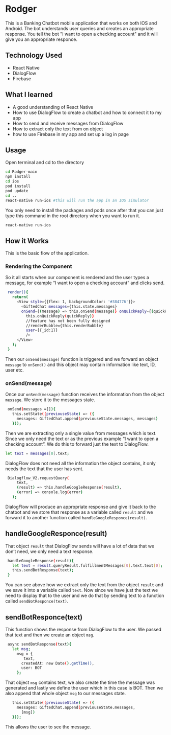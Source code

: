 # Rodger
This is a Banking Chatbot mobile application that works on both IOS and Android. The bot understands user queries and creates an appropriate response. You tell the bot "I want to open a checking account" and it will give you an appropriate responce.
## Technology Used
* React Native
* DialogFlow
* Firebase
## What I learned
* A good understanding of React Native
* How to use DialogFlow to create a chatbot and how to connect it to my app
* How to send and receive messages from DialogFlow 
* How to extract only the text from on object
* how to use Firebase in my app and set up a log in page
## Usage
Open terminal and cd to the directory 
```bash
cd Rodger-main
npm install
cd ios
pod install
pod update
cd ..
react-native run-ios #this will run the app in an IOS simulator
```
You only need to install the packages and pods once after that you can just type this command in the root directory when you want to run it.
```bash
react-native run-ios
```
## How it Works
This is the basic flow of the application.
### Rendering the Component
So it all starts when our component is rendered and the user types a message, for example “I want to open a checking account” and clicks send. 
```bash
 render(){
   return(
     <View style={{flex: 1, backgroundColor: '#384776'}}>
       <GiftedChat messages={this.state.messages}
       onSend={(message) => this.onSend(message)} onQuickReply={(quickReply) =>
         this.onQuickReply(quickReply)}
         //feature has not been fully designed
         //renderBubble={this.renderBubble}
         user={{_id:1}}
         />
     </View>
   );
 }
```
Then our ```onSend(message)``` function is triggered and we forward an object ```message``` to ```onSend()``` and this object may contain information like text, ID, user etc. 
### onSend(message)
Once our ```onSend(message)``` function receives the information from the object ```message```. We store it to the messages state.
```bash
 onSend(messages =[]){
   this.setState((previouseState) => ({
     messages: GiftedChat.append(previouseState.messages, messages)
   }));
```
Then we are extracting only a single value from messages which is text. Since we only need the text or as the previous example “I want to open a checking account”. We do this to forward just the text to DialogFlow.
```bash
let text = messages[0].text;
```
DialogFlow does not need all the information the object contains, it only needs the text that the user has sent.
```bash
 Dialogflow_V2.requestQuery(
     text,
     (result) => this.handleGoogleResponse(result),
     (error) => console.log(error)
   );
```
DialogFlow will produce an appropriate response and give it back to the chatbot and we store that response as a variable called ```result``` and we forward it to another function called ```handleGoogleResponce(result)```.
## handleGoogleResponce(result)
That object ```result``` that DialogFlow sends will have a lot of data that we don’t need, we only need a text response.
```bash
 handleGoogleResponse(result){
   let text = result.queryResult.fulfillmentMessages[0].text.text[0];
   this.sendBotResponse(text);
 }
```
You can see above how we extract only the text from the object ```result``` and we save it into a variable called ```text```. Now since we have just the text we need to display that to the user and we do that by sending text to a function called ```sendBotResponce(text)```.
## sendBotResponce(text)
This function shows the response from DialogFlow to the user. We passed that text and then we create an object ```msg```.
```bash
 async sendBotResponse(text){
   let msg;
     msg = {
        text,
       createdAt: new Date().getTime(),
       user: BOT
     };
```
That object ```msg``` contains text, we also create the time the message was generated and lastly we define the user which in this case is BOT. Then we also append that whole object ```msg``` to our messages state.
```bash
   this.setState((previouseState) => ({
     messages: GiftedChat.append(previouseState.messages,
       [msg])
   }));
```
This allows the user to see the message.




